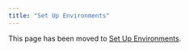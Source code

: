 ```yaml
---
title: "Set Up Environments"
---
```

This page has been moved to [Set Up Environments](50-set-up-environments).
